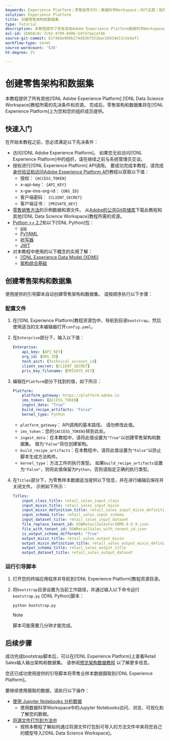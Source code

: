 ```yaml
---
keywords: Experience Platform；零售指导方针；数据科学Workspace；热门主题；指导方针
solution: Experience Platform
title: 创建零售架构和数据集
type: Tutorial
description: 本教程提供了所有其他Adobe Experience Platform数据科学Workspace教程所需的先决条件和资源。 完成后，零售架构和数据集将可供您和贵组织的成员在Experience Platform时使用。
exl-id: 1b868c8c-7c92-4f99-8486-54fd7aa1af48
source-git-commit: 81f48de908b274d836f551bec5693de13c5edaf1
workflow-type: tm+mt
source-wordcount: '534'
ht-degree: 2%

---
```



# 创建零售架构和数据集

本教程提供了所有其他[!DNL Adobe Experience Platform] [!DNL Data Science Workspace]教程所需的先决条件和资源。 完成后，零售架构和数据集将在[!DNL Experience Platform]上为您和您的组织成员提供。

## 快速入门

在开始本教程之前，您必须满足以下先决条件：
- 访问[!DNL Adobe Experience Platform]。 如果您无权访问[!DNL Experience Platform]中的组织，请在继续之前与系统管理员交谈。
- 授权进行[!DNL Experience Platform] API调用。 要成功完成本教程，请完成[身份验证和访问Adobe Experience Platform API](https://www.adobe.com/go/platform-api-authentication-en)教程以获取以下值：
   - 授权： `{ACCESS_TOKEN}`
   - x-api-key： `{API_KEY}`
   - x-gw-ims-org-id： `{ORG_ID}`
   - 客户端密码： `{CLIENT_SECRET}`
   - 客户端证书： `{PRIVATE_KEY}`
- [零售销售方法](../pre-built-recipes/retail-sales.md)的示例数据和源文件。 从[Adobe的公共Git存储库](https://github.com/adobe/experience-platform-dsw-reference/)下载此教程和其他[!DNL Data Science Workspace]教程所需的资源。
- [Python >= 2.7](https://www.python.org/downloads/)和以下[!DNL Python]包：
   - [pip](https://pypi.org/project/pip/)
   - [PyYAML](https://pyyaml.org/)
   - [听写器](https://pypi.org/project/dictor/)
   - [JWT](https://pypi.org/project/jwt/)
- 对本教程中使用的以下概念的实用了解：
   - [[!DNL Experience Data Model (XDM)]](../../xdm/home.md)
   - [架构组合基础](../../xdm/schema/field-dictionary.md)

## 创建零售架构和数据集

使用提供的引导脚本自动创建零售架构和数据集。 请按顺序执行以下步骤：

### 配置文件

1. 在[!DNL Experience Platform]教程资源包中，导航到目录`bootstrap`，然后使用适当的文本编辑器打开`config.yaml`。
2. 在`Enterprise`部分下，输入以下值：

   ```yaml
   Enterprise:
       api_key: {API_KEY}
       org_id: {ORG_ID}
       tech_acct: {technical_account_id}
       client_secret: {CLIENT_SECRET}
       priv_key_filename: {PRIVATE_KEY}
   ```

3. 编辑在`Platform`部分下找到的值，如下所示：

   ```yaml
   Platform:
       platform_gateway: https://platform.adobe.io
       ims_token: {ACCESS_TOKEN}
       ingest_data: "True"
       build_recipe_artifacts: "False"
       kernel_type: Python
   ```

   - `platform_gateway`： API调用的基本路径。 请勿修改此值。
   - `ims_token`：您的`{ACCESS_TOKEN}`转到此处。
   - `ingest_data`：在本教程中，请将此值设置为`"True"`以创建零售架构和数据集。 值为`"False"`将仅创建架构。
   - `build_recipe_artifacts`：在本教程中，请将此值设置为`"False"`以防止脚本生成方法构件。
   - `kernel_type`：方法工件的执行类型。 如果`build_recipe_artifacts`设置为`"False"`，则将此值保留为`Python`，否则请指定正确的执行类型。

4. 在`Titles`部分下，为零售样本数据适当提供以下信息，并在进行编辑后保存并关闭文件。 示例如下所示：

   ```yaml
   Titles:
       input_class_title: retail_sales_input_class
       input_mixin_title: retail_sales_input_mixin
       input_mixin_definition_title: retail_sales_input_mixin_definition
       input_schema_title: retail_sales_input_schema
       input_dataset_title: retail_sales_input_dataset
       file_replace_tenant_id: DSWRetailSalesForXDM0.9.9.9.json
       file_with_tenant_id: DSWRetailSales_with_tenant_id.json
       is_output_schema_different: "True"
       output_mixin_title: retail_sales_output_mixin
       output_mixin_definition_title: retail_sales_output_mixin_definition
       output_schema_title: retail_sales_output_title
       output_dataset_title: retail_sales_output_dataset
   ```

### 运行引导脚本

1. 打开您的终端应用程序并导航到[!DNL Experience Platform]教程资源目录。
2. 将`bootstrap`目录设置为当前工作路径，并通过输入以下命令运行`bootstrap.py` [!DNL Python]脚本：

   ```bash
   python bootstrap.py
   ```

   >[!NOTE]
   >
   >脚本可能需要几分钟才能完成。

## 后续步骤

成功完成bootstrap脚本后，可以在[!DNL Experience Platform]上查看Retail Sales输入输出架构和数据集。 请参阅[预览架构数据教程](./preview-schema-data.md)
以了解更多信息。

您还已成功使用提供的引导脚本将零售业样本数据摄取到[!DNL Experience Platform]。

要继续使用摄取的数据，请执行以下操作：
- [使用 Jupyter Notebooks 分析数据](../jupyterlab/analyze-your-data.md)
   - 使用数据科学Workspace中的Jupyter Notebooks访问、浏览、可视化和了解您的数据。
- [将源文件打包到方法中](./package-source-files-recipe.md)
   - 按照本教程了解如何通过将源文件打包到可导入的方法文件中来将您自己的模型导入[!DNL Data Science Workspace]。
